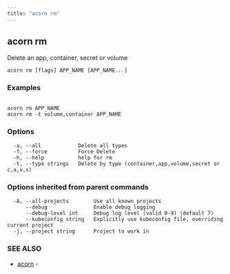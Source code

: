 ```yaml
---
title: "acorn rm"
---
```

## acorn rm

Delete an app, container, secret or volume

```
acorn rm [flags] APP_NAME [APP_NAME...]
```

### Examples

```

acorn rm APP_NAME
acorn rm -t volume,container APP_NAME
```

### Options

```
  -a, --all            Delete all types
  -f, --force          Force Delete
  -h, --help           help for rm
  -t, --type strings   Delete by type (container,app,volume,secret or c,a,v,s)
```

### Options inherited from parent commands

```
  -A, --all-projects        Use all known projects
      --debug               Enable debug logging
      --debug-level int     Debug log level (valid 0-9) (default 7)
      --kubeconfig string   Explicitly use kubeconfig file, overriding current project
  -j, --project string      Project to work in
```

### SEE ALSO

* [acorn](acorn.md)	 - 

